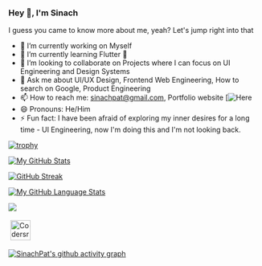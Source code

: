### Hey 👋, I'm Sinach

I guess you came to know more about me, yeah? Let's jump right into that

- 🔭 I’m currently working on Myself
- 🌱 I’m currently learning Flutter 💙
- 👯 I’m looking to collaborate on Projects where I can focus on UI Engineering and Design Systems
- 💬 Ask me about UI/UX Design, Frontend Web Engineering, How to search on Google, Product Engineering
- 📫 How to reach me: sinachpat@gmail.com, Portfolio website [![Here](https://sinachpat.me)
- 😄 Pronouns: He/Him
- ⚡ Fun fact: I have been afraid of exploring my inner desires for a long time - UI Engineering, now I'm doing this and I'm not looking back.

[![trophy](https://github-profile-trophy.vercel.app/?username=SinachPat&theme=onedark)](https://github.com/ryo-ma/github-profile-trophy)


[![My GitHub Stats](https://github-readme-stats.vercel.app/api/?username=SinachPat&count_private=true&theme=tokyonight&showicons=true)]()

[![GitHub Streak](https://github-readme-streak-stats.herokuapp.com/?user=SinachPat&theme=dark)](https://git.io/streak-stats)

[![My GitHub Language Stats](https://github-readme-stats.vercel.app/api/top-langs/?username=SinachPat&langs_count=5&theme=tokyonight)]()

![](https://komarev.com/ghpvc/?username=johnoseni1&color=green)

<img src="https://cr-ss-service.azurewebsites.net/api/ScreenShot?widget=summary&username=SinachPat&badges=2&show-avatar=false&style=--header-bg-color:%23000;--border-radius:10px" alt="Codersrank" height="40" style="vertical-align:top; margin:4px">

[![SinachPat's github activity graph](https://activity-graph.herokuapp.com/graph?username=SinachPat&theme=dracula)](https://github.com/ashutosh00710/github-readme-activity-graph)
